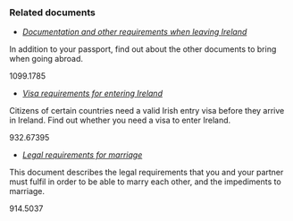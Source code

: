 ###  Related documents

  * [ _Documentation and other requirements when leaving Ireland_ ](/en/moving-country/moving-abroad/leaving-ireland/other-useful-documents/)

In addition to your passport, find out about the other documents to bring when
going abroad.

1099.1785

  * [ _Visa requirements for entering Ireland_ ](/en/moving-country/visas-for-ireland/visa-requirements-for-entering-ireland/)

Citizens of certain countries need a valid Irish entry visa before they arrive
in Ireland. Find out whether you need a visa to enter Ireland.

932.67395

  * [ _Legal requirements for marriage_ ](/en/birth-family-relationships/getting-married/legal-requirements-for-marriage/)

This document describes the legal requirements that you and your partner must
fulfil in order to be able to marry each other, and the impediments to
marriage.

914.5037

